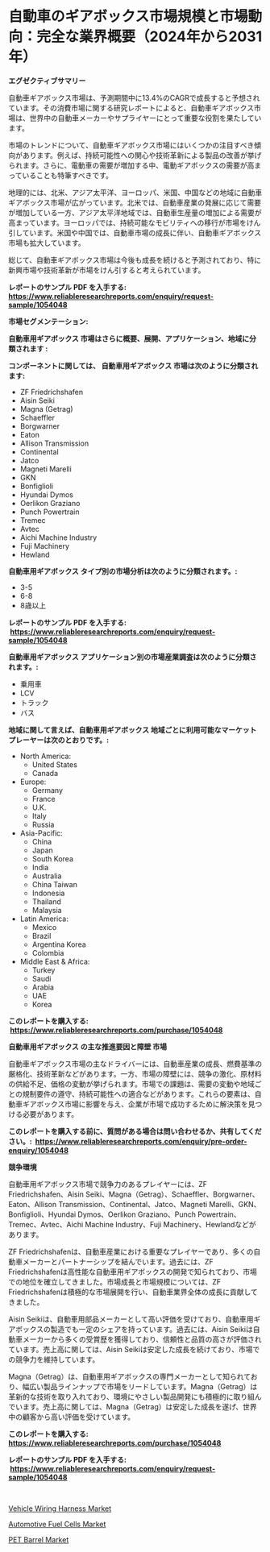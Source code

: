 <p><h1>自動車のギアボックス市場規模と市場動向：完全な業界概要（2024年から2031年）</h1></p><p><strong>エグゼクティブサマリー</strong></p>
<p><p>自動車ギアボックス市場は、予測期間中に13.4%のCAGRで成長すると予想されています。その消費市場に関する研究レポートによると、自動車ギアボックス市場は、世界中の自動車メーカーやサプライヤーにとって重要な役割を果たしています。 </p><p>市場のトレンドについて、自動車ギアボックス市場にはいくつかの注目すべき傾向があります。例えば、持続可能性への関心や技術革新による製品の改善が挙げられます。さらに、電動車の需要が増加する中、電動ギアボックスの需要が高まっていることも特筆すべきです。</p><p>地理的には、北米、アジア太平洋、ヨーロッパ、米国、中国などの地域に自動車ギアボックス市場が広がっています。北米では、自動車産業の発展に応じて需要が増加している一方、アジア太平洋地域では、自動車生産量の増加による需要が高まっています。ヨーロッパでは、持続可能なモビリティへの移行が市場をけん引しています。米国や中国では、自動車市場の成長に伴い、自動車ギアボックス市場も拡大しています。</p><p>総じて、自動車ギアボックス市場は今後も成長を続けると予測されており、特に新興市場や技術革新が市場をけん引すると考えられています。</p></p>
<p><strong>レポートのサンプル PDF を入手する: <a href="https://www.reliableresearchreports.com/enquiry/request-sample/1054048">https://www.reliableresearchreports.com/enquiry/request-sample/1054048</a></strong></p>
<p><strong>市場セグメンテーション:</strong></p>
<p><strong> 自動車用ギアボックス 市場はさらに概要、展開、アプリケーション、地域に分類されます :</strong></p>
<p><strong>コンポーネントに関しては、 自動車用ギアボックス 市場は次のように分類されます: &nbsp;</strong></p>
<p><ul><li>ZF Friedrichshafen</li><li>Aisin Seiki</li><li>Magna (Getrag)</li><li>Schaeffler</li><li>Borgwarner</li><li>Eaton</li><li>Allison Transmission</li><li>Continental</li><li>Jatco</li><li>Magneti Marelli</li><li>GKN</li><li>Bonfiglioli</li><li>Hyundai Dymos</li><li>Oerlikon Graziano</li><li>Punch Powertrain</li><li>Tremec</li><li>Avtec</li><li>Aichi Machine Industry</li><li>Fuji Machinery</li><li>Hewland</li></ul></p>
<p><strong> 自動車用ギアボックス タイプ別の市場分析は次のように分類されます。:</strong></p>
<p><ul><li>3-5</li><li>6-8</li><li>8歳以上</li></ul></p>
<p><strong>レポートのサンプル PDF を入手する: &nbsp;<a href="https://www.reliableresearchreports.com/enquiry/request-sample/1054048">https://www.reliableresearchreports.com/enquiry/request-sample/1054048</a></strong></p>
<p><strong> 自動車用ギアボックス アプリケーション別の市場産業調査は次のように分類されます。:</strong></p>
<p><ul><li>乗用車</li><li>LCV</li><li>トラック</li><li>バス</li></ul></p>
<p><strong>地域に関して言えば、自動車用ギアボックス 地域ごとに利用可能なマーケットプレーヤーは次のとおりです。:</strong></p>
<p><ul>
    <li>
        North America:
        <ul>
            <li>United States</li>
            <li>Canada</li>
        </ul>
    </li>
    <li>
        Europe:
        <ul>
            <li>Germany</li>
            <li>France</li>
            <li>U.K.</li>
            <li>Italy</li>
            <li>Russia</li>
        </ul>
    </li>
    <li>
        Asia-Pacific:
        <ul>
            <li>China</li>
            <li>Japan</li>
            <li>South Korea</li>
            <li>India</li>
            <li>Australia</li>
            <li>China Taiwan</li>
            <li>Indonesia</li>
            <li>Thailand</li>
            <li>Malaysia</li>
        </ul>
    </li>
    <li>
        Latin America:
        <ul>
            <li>Mexico</li>
            <li>Brazil</li>
            <li>Argentina Korea</li>
            <li>Colombia</li>
        </ul>
    </li>
    <li>
        Middle East & Africa:
        <ul>
            <li>Turkey</li>
            <li>Saudi</li>
            <li>Arabia</li>
            <li>UAE</li>
            <li>Korea</li>
        </ul>
    </li>
    </ul></p>
<p><strong>このレポートを購入する: &nbsp;<a href="https://www.reliableresearchreports.com/purchase/1054048">https://www.reliableresearchreports.com/purchase/1054048</a></strong></p>
<p><strong>自動車用ギアボックス の主な推進要因と障壁 市場</strong></p>
<p><p>自動車ギアボックス市場の主なドライバーには、自動車産業の成長、燃費基準の厳格化、技術革新などがあります。一方、市場の障壁には、競争の激化、原材料の供給不足、価格の変動が挙げられます。市場での課題は、需要の変動や地域ごとの規制要件の遵守、持続可能性への適合などがあります。これらの要素は、自動車ギアボックス市場に影響を与え、企業が市場で成功するために解決策を見つける必要があります。</p></p>
<p><strong>このレポートを購入する前に、質問がある場合は問い合わせるか、共有してください。:&nbsp; <a href="https://www.reliableresearchreports.com/enquiry/pre-order-enquiry/1054048">https://www.reliableresearchreports.com/enquiry/pre-order-enquiry/1054048</a></strong></p>
<p><strong>競争環境</strong></p>
<p><p>自動車用ギアボックス市場で競争力のあるプレイヤーには、ZF Friedrichshafen、Aisin Seiki、Magna（Getrag）、Schaeffler、Borgwarner、Eaton、Allison Transmission、Continental、Jatco、Magneti Marelli、GKN、Bonfiglioli、Hyundai Dymos、Oerlikon Graziano、Punch Powertrain、Tremec、Avtec、Aichi Machine Industry、Fuji Machinery、Hewlandなどがあります。</p><p>ZF Friedrichshafenは、自動車産業における重要なプレイヤーであり、多くの自動車メーカーとパートナーシップを結んでいます。過去には、ZF Friedrichshafenは高性能な自動車用ギアボックスの開発で知られており、市場での地位を確立してきました。市場成長と市場規模については、ZF Friedrichshafenは積極的な市場展開を行い、自動車業界全体の成長に貢献してきました。</p><p>Aisin Seikiは、自動車用部品メーカーとして高い評価を受けており、自動車用ギアボックスの製造でも一定のシェアを持っています。過去には、Aisin Seikiは自動車メーカーから多くの受賞歴を獲得しており、信頼性と品質の高さが評価されています。売上高に関しては、Aisin Seikiは安定した成長を続けており、市場での競争力を維持しています。</p><p>Magna（Getrag）は、自動車用ギアボックスの専門メーカーとして知られており、幅広い製品ラインナップで市場をリードしています。Magna（Getrag）は革新的な技術を取り入れており、環境にやさしい製品開発にも積極的に取り組んでいます。売上高に関しては、Magna（Getrag）は安定した成長を遂げ、世界中の顧客から高い評価を受けています。</p></p>
<p><strong>このレポートを購入する: &nbsp; <a href="https://www.reliableresearchreports.com/purchase/1054048">https://www.reliableresearchreports.com/purchase/1054048</a></strong></p>
<p><strong>レポートのサンプル PDF を入手する: &nbsp;<a href="https://www.reliableresearchreports.com/enquiry/request-sample/1054048">https://www.reliableresearchreports.com/enquiry/request-sample/1054048</a></strong><strong></strong></p>
<p>&nbsp;</p>
<p><p><a href="https://lydian-appliance-61d.notion.site/Vehicle-Wiring-Harness-Market-Size-and-Growth-Market-Segmentation-Regional-and-Country-Breakdowns--9f9128ffe421481ab9665174871885c8">Vehicle Wiring Harness Market</a></p><p><a href="https://summer-dogwood-3e9.notion.site/Automotive-Fuel-Cells-Market-Provides-a-Comprehensive-Analysis-Including-a-Macro-Overview-of-the-Mar-968563053796461a935f53b9595759de">Automotive Fuel Cells Market</a></p><p><a href="https://github.com/Sherrillcrooksxa8i18ucf2m/Market-Research-Report-List-1/blob/main/pet-barrel-market.md">PET Barrel Market</a></p></p>